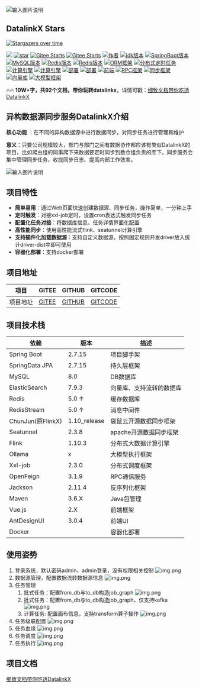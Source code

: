![输入图片说明](datalinkx-server/src/main/resources/readme/project_name.png)
## DatalinkX Stars
[![Stargazers over time](https://starchart.cc/SplitfireUptown/datalinkx.svg?variant=adaptive)](https://starchart.cc/SplitfireUptown/datalinkx)

<a href="https://github.com/SplitfireUptown/datalinkx"><img src="https://img.shields.io/github/stars/SplitfireUptown/datalinkx.svg?style=flat&label=GithubStars"></a>
[![star](https://gitcode.com/m0_37817220/datalinkx/star/badge.svg)](https://gitcode.com/m0_37817220/datalinkx)
<a href="https://gitee.com/atuptown/datalinkx"><img src="https://gitee.com/atuptown/datalinkx/badge/star.svg?theme=dark" alt="Gitee Starts"></a>
  <a href="https://gitee.com/atuptown/datalinkx"><img src="https://gitee.com/atuptown/datalinkx/badge/fork.svg?theme=dark" alt="Gitee Starts"></a>
<a href="#"><img src="https://img.shields.io/badge/Author-在下uptown-orange.svg" alt="作者"></a>
<a href="#项目文档"><img src="https://img.shields.io/badge/JDK-8-red.svg" alt="jdk版本"></a>
  <a href="#项目文档"><img src="https://img.shields.io/badge/SpringBoot-2.7.15-green.svg" alt="SpringBoot版本"></a>
  <a href="#项目文档"><img src="https://img.shields.io/badge/MySQL-8.0-orange.svg" alt="MySQL版本"></a>
  <a href="#项目文档"><img src="https://img.shields.io/badge/Redis-5.0-green.svg" alt="Redis版本"></a>
  <a href="#项目文档"><img src="https://img.shields.io/badge/消息队列-Redis Stream-red.svg" alt="Redis版本"></a>
  <a href="#项目文档"><img src="https://img.shields.io/badge/ORM-SpringData JPA-blue.svg" alt="ORM框架"></a>
  <a href="#项目文档"><img src="https://img.shields.io/badge/分布式定时任务-xxljob-green.svg" alt="分布式定时任务"></a>
  <a href="#项目文档"><img src="https://img.shields.io/badge/分布式计算引擎-Flink-red.svg" alt="计算引擎"></a>
  <a href="#项目文档"><img src="https://img.shields.io/badge/分布式计算引擎-Seatunnel-blue.svg" alt="计算引擎"></a>
  <a href="#项目文档"><img src="https://img.shields.io/badge/系统部署-Docker & DockerCompose-yellow.svg" alt="部署"></a>
  <a href="#项目文档"><img src="https://img.shields.io/badge/前端-Vue2.x-green.svg" alt="部署"></a>
  <a href="#项目文档"><img src="https://img.shields.io/badge/前端UI-AntDesignUI-red.svg" alt="前端"></a>
<a href="#项目文档"><img src="https://img.shields.io/badge/RPC-OpenFeign-blue.svg" alt="RPC框架"></a>
<a href="#项目文档"><img src="https://img.shields.io/badge/同步框架-Chunjun(FlinkX)-green.svg" alt="同步框架"></a>
<a href="#项目文档"><img src="https://img.shields.io/badge/向量库-ElasticSearch 7.9.3-blue.svg" alt="向量库"></a>
<a href="#项目文档"><img src="https://img.shields.io/badge/大模型框架-ollama-orange.svg" alt="大模型框架"></a>


🔥🔥 **10W+字，共92个文档，带你玩转datalinkx**，详情可戳：[细致文档带你吃透DatalinkX](https://note.youdao.com/s/a9ltzlc1)
## 异构数据源同步服务DatalinkX介绍

 **核心功能** ：在不同的异构数据源中进行数据同步，对同步任务进行管理和维护

 **意义**：只要公司规模较大，部门与部门之间有数据协作都应该有类似DatalinkX的项目，比如爬虫组的同事爬下来数据要定时同步到数仓组负责的库下。同步服务会集中管理同步任务，收拢同步日志、提高内部工作效率。

![输入图片说明](datalinkx-server/src/main/resources/readme/image.png)

## 项目特性

- **简单易用**：通过Web页面快速创建数据源、同步任务，操作简单，一分钟上手
- **定时触发**：对接xxl-job定时，设置cron表达式触发同步任务
- **配置化任务对接**：将数据库信息、任务详情界面化配置
- **高性能同步**：使用高性能流式flink、seatunnel计算引擎
- **支持插件化加载数据源**：支持自定义数据源，按照固定规则开发driver放入统计driver-dist中即可使用
- **容器化部署**：支持docker部署


## 项目地址

| 项目   | GITEE                                       | GITHUB                                          | GITCODE                                       |
|------|---------------------------------------------|-------------------------------------------------|-----------------------------------------------|
| 项目地址 | [GITEE](https://gitee.com/atuptown/datalinkx)  | [GITHUB](https://github.com/SplitfireUptown/datalinkx)    | [GITCODE](https://gitcode.com/m0_37817220/datalinkx) |

## 项目技术栈
| 依赖					            | 版本					         |描述
|--------------------|-----------------|-------
| Spring Boot			     | 2.7.15					      |项目脚手架
| SpringData JPA			  | 2.7.15					      |持久层框架
| MySQL					         | 8.0					        |DB数据库
| ElasticSearch					 | 7.9.3					      |向量库、支持流转的数据库
| Redis					         | 5.0 ↑					      |缓存数据库
| RedisStream					   | 5.0 ↑					      |消息中间件
| ChunJun(原FlinkX)		 | 1.10_release			 |袋鼠云开源数据同步框架
| Seatunnel		        | 2.3.8			        |apache开源数据同步框架
| Flink					         | 1.10.3					     |分布式大数据计算引擎
| Ollama					        | x					          |大模型执行框架
| Xxl-job				        | 2.3.0					      |分布式调度框架
| OpenFeign				      | 3.1.9					      |RPC通信服务
| Jackson				        | 2.11.4					     |反序列化框架
| Maven					         | 3.6.X					      |Java包管理
| Vue.js					        | 2.X					        |前端框架
| AntDesignUI			     | 3.0.4					      |前端UI
| Docker					        | 					           |容器化部署


## 使用姿势

1. 登录系统，默认密码admin、admin登录，没有权限相关控制
![img.png](datalinkx-server/src/main/resources/readme/login.png)
2. 数据源管理，配置数据流转数据源信息
![img.png](datalinkx-server/src/main/resources/readme/ds_config.png)
3. 任务管理
   1. 批式任务：配置from_db与to_db构造job_graph
   ![img.png](datalinkx-server/src/main/resources/readme/job_config.png)
   2. 批式任务：配置from_db与to_db构造job_graph，仅支持kafka
   ![img.png](datalinkx-server/src/main/resources/readme/stream_job_config.png)
   3. 计算任务: 配置画布信息，支持transform算子操作
   ![img.png](datalinkx-server/src/main/resources/readme/transform_job_config.png)
5. 任务级联配置
![img.png](datalinkx-server/src/main/resources/readme/job_cascade.png)
6. 任务血缘
![img.png](datalinkx-server/src/main/resources/readme/job_relation.png)
6. 任务调度
![img.png](datalinkx-server/src/main/resources/readme/xxl.png)
7. 任务执行
![img.png](datalinkx-server/src/main/resources/readme/flink.png)




## 项目文档
[细致文档带你吃透DatalinkX](https://note.youdao.com/s/a9ltzlc1)